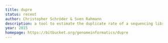 ```yaml
---
title: dupre
status: recent
author: Christopher Schröder & Sven Rahmann
description: a tool to estimate the duplicate rate of a sequencing library at a given sequencing depth <i>N</i>, when the occupancy vector of a (small) subsample is known. This is useful when one has to decide which sequencing depth should be aimed for, weighing the potential of new discoveries vs. cost.
year: 2015
homepage: https://bitbucket.org/genomeinformatics/dupre
---
```

